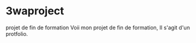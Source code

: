 # 3waproject
projet de fin de formation
Voii mon projet de fin de formation, Il s'agit d'un protfolio.
